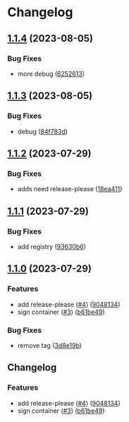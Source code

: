 # Changelog

## [1.1.4](https://github.com/bpbeatty/resume/compare/v1.1.3...v1.1.4) (2023-08-05)


### Bug Fixes

* more debug ([6252613](https://github.com/bpbeatty/resume/commit/6252613a4084a94c4c2683e19dffeebe42579b5f))

## [1.1.3](https://github.com/bpbeatty/resume/compare/v1.1.2...v1.1.3) (2023-08-05)


### Bug Fixes

* debug ([84f783d](https://github.com/bpbeatty/resume/commit/84f783d8a6b7f96b75a1cf9dcd700bd35e2e4594))

## [1.1.2](https://github.com/bpbeatty/resume/compare/v1.1.1...v1.1.2) (2023-07-29)


### Bug Fixes

* adds need release-please ([18ea411](https://github.com/bpbeatty/resume/commit/18ea41115e2f45414f183e2f826bf0a87e0e01c1))

## [1.1.1](https://github.com/bpbeatty/resume/compare/v1.1.0...v1.1.1) (2023-07-29)


### Bug Fixes

* add registry ([93630b6](https://github.com/bpbeatty/resume/commit/93630b6b946aaa6a677f1ce51fc63054bab9171b))

## [1.1.0](https://github.com/bpbeatty/resume/compare/v1.0.0...v1.1.0) (2023-07-29)


### Features

* add release-please ([#4](https://github.com/bpbeatty/resume/issues/4)) ([9048134](https://github.com/bpbeatty/resume/commit/904813436ab7c78928be23786c9e6f1b07f99d29))
* sign container ([#3](https://github.com/bpbeatty/resume/issues/3)) ([b61be49](https://github.com/bpbeatty/resume/commit/b61be493a4725ba7b7c245a1b2b4a8dd1a179882))


### Bug Fixes

* remove tag ([3d8e19b](https://github.com/bpbeatty/resume/commit/3d8e19b7e0e94951c67046e2969f825cb125995e))

## Changelog


### Features

* add release-please ([#4](https://github.com/bpbeatty/resume/issues/4)) ([9048134](https://github.com/bpbeatty/resume/commit/904813436ab7c78928be23786c9e6f1b07f99d29))
* sign container ([#3](https://github.com/bpbeatty/resume/issues/3)) ([b61be49](https://github.com/bpbeatty/resume/commit/b61be493a4725ba7b7c245a1b2b4a8dd1a179882))
